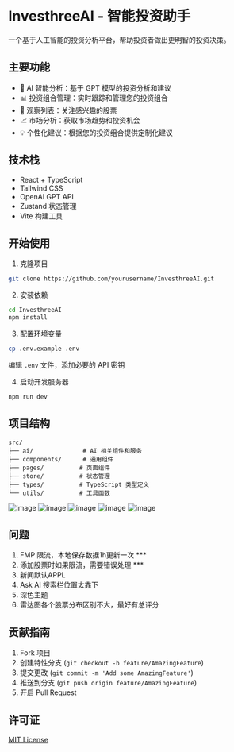 # InvesthreeAI - 智能投资助手

一个基于人工智能的投资分析平台，帮助投资者做出更明智的投资决策。

## 主要功能

- 🤖 AI 智能分析：基于 GPT 模型的投资分析和建议
- 📊 投资组合管理：实时跟踪和管理您的投资组合
- 👀 观察列表：关注感兴趣的股票
- 📈 市场分析：获取市场趋势和投资机会
- 💡 个性化建议：根据您的投资组合提供定制化建议

## 技术栈

- React + TypeScript
- Tailwind CSS
- OpenAI GPT API
- Zustand 状态管理
- Vite 构建工具


## 开始使用

1. 克隆项目
```bash
git clone https://github.com/yourusername/InvesthreeAI.git
```

2. 安装依赖
```bash
cd InvesthreeAI
npm install
```

3. 配置环境变量
```bash
cp .env.example .env
```
编辑 `.env` 文件，添加必要的 API 密钥

4. 启动开发服务器
```bash
npm run dev
```

## 项目结构

```
src/
├── ai/              # AI 相关组件和服务
├── components/      # 通用组件
├── pages/          # 页面组件
├── store/          # 状态管理
├── types/          # TypeScript 类型定义
└── utils/          # 工具函数
```
![image](https://github.com/user-attachments/assets/24bf9e5f-bd1c-459e-8251-8517b7b5688f)
![image](https://github.com/user-attachments/assets/90834917-e783-4f32-8d83-9c7446d5fdb7)
![image](https://github.com/user-attachments/assets/0cf36cf6-8d7b-4760-8f0d-43c1786e8df8)
![image](https://github.com/user-attachments/assets/1ae16cf3-8019-4dfb-807e-937385ade6f6)
![image](https://github.com/user-attachments/assets/a3063f3e-ef39-4628-aa5b-2b168acc93ca)

## 问题
1. FMP 限流，本地保存数据1h更新一次 ***
2. 添加股票时如果限流，需要错误处理 ***
3. 新闻默认APPL
4. Ask AI 搜索栏位置太靠下
5. 深色主题
6. 雷达图各个股票分布区别不大，最好有总评分


## 贡献指南

1. Fork 项目
2. 创建特性分支 (`git checkout -b feature/AmazingFeature`)
3. 提交更改 (`git commit -m 'Add some AmazingFeature'`)
4. 推送到分支 (`git push origin feature/AmazingFeature`)
5. 开启 Pull Request

## 许可证

[MIT License](LICENSE) 
